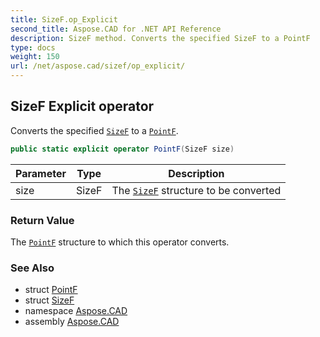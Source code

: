 ```yaml
---
title: SizeF.op_Explicit
second_title: Aspose.CAD for .NET API Reference
description: SizeF method. Converts the specified SizeF to a PointF
type: docs
weight: 150
url: /net/aspose.cad/sizef/op_explicit/
---
```

## SizeF Explicit operator

Converts the specified [`SizeF`](../) to a [`PointF`](../../pointf/).

```csharp
public static explicit operator PointF(SizeF size)
```

| Parameter | Type | Description |
| --- | --- | --- |
| size | SizeF | The [`SizeF`](../) structure to be converted |

### Return Value

The [`PointF`](../../pointf/) structure to which this operator converts.

### See Also

* struct [PointF](../../pointf/)
* struct [SizeF](../)
* namespace [Aspose.CAD](../../sizef/)
* assembly [Aspose.CAD](../../../)


